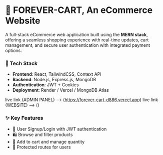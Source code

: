 # 🛒 FOREVER-CART, An eCommerce Website

A full-stack eCommerce web application built using the **MERN stack**, offering a seamless shopping experience with real-time updates, cart management, and secure user authentication with 
integrated payment options.

### 🔧 Tech Stack
- **Frontend**: React, TailwindCSS, Context API 
- **Backend**: Node.js, Express.js, MongoDB
- **Authentication**: JWT + Cookies
- **Deployment**: Render / Vercel / MongoDB Atlas

live link (ADMIN PANEL) --> (https://forever-cart-d886.vercel.app)
live link (WEBSITE) --> ()

### ✨ Key Features
- 👤 User Signup/Login with JWT authentication
- 🛍️ Browse and filter products
- 🛒 Add to cart and manage quantity
- 🔐 Protected routes for users

